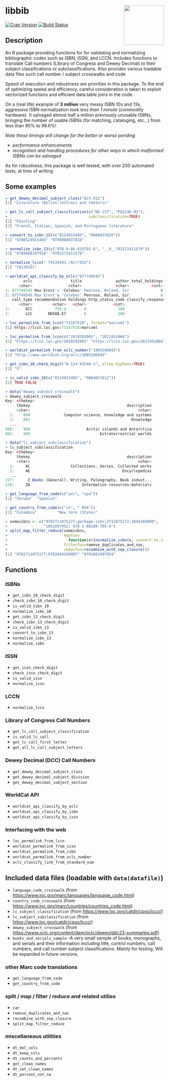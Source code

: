 libbib <img src="http://statethatiamin.com/media/libbibsmall.png" align="right" height="126"/>
===

<!-- badges: start -->
[![Cran Version](http://www.r-pkg.org/badges/version/libbib)](https://cran.r-project.org/package=libbib)
[![Build Status](http://travis-ci.org/NYPL/libbib.svg?branch=master)](https://travis-ci.org/NYPL/libbib)
<!-- badges: end -->


## Description
An R package providing functions for for validating and normalizing
bibliographic codes such as ISBN, ISSN, and LCCN. Includes functions to
translate Call numbers (Library of Congress and Dewey Decimal) to their
subject classifications or subclassifications. Also provides various
loadable data files such call number / subject crosswalks and code

Speed of execution and robustness are priorities in this package.
To the end of optimizing speed and efficiency, careful consideration
is taken to exploit vectorized functions and efficient data.table joins
in the code.

On a (real life) example of **3 million** very messy ISBN 10s and 13s,
aggressive ISBN normalization took  _less than 1 minute_ (commodity hardware).
It salvaged almost half a million previously unusable ISBNs, bringing
the number of usable ISBNs (for matching, cataloging, etc...) from
less than 90% to 99.6%!

_Note these timings will change for the better or worse pending_
  - _performance enhancements_
  - _recognition and handling procedures for other ways in which
   malformed ISBNs can be salvaged_

As for robustness, this package is well tested, with over 200
automated tests, at time of writing

## Some examples

```r
> get_dewey_decimal_subject_class("823.912")
[1] "Literature (Belles-lettres) and rhetoric"

> get_lc_call_subject_classification(c("ND 237", "PQ2246.M3"),
+                                    subclassification=TRUE)
[1] "Painting"
[2] "French, Italian, Spanish, and Portuguese literature"

> convert_to_isbn_13(c("012491540X", "9004037810"))
[1] "9780124915404" "9789004037816"

> normalize_isbn_13(c("978-9-66-819791-8", "__9__781572411579"))
[1] "9789668197918" "9781572411579"

> normalize_lccn(" 79139101 /AC/r932")
[1] "79139101"

> worldcat_api_classify_by_oclc("877749545")
        oclc                 title               author total_holdings total_eholdings
      <char>                <char>               <char>          <int>           <int>
1: 877749545 Max Ernst's 'Celebes' Penrose, Roland, Sir              8               0
2: 877749545 Max Ernst's 'Celebes' Penrose, Roland, Sir              8               0
   call_type recommendation holdings http_status_code classify_response_code
      <char>         <char>   <char>            <int>                  <int>
1:       DCC          759.4        6              200                      0
2:       LCC       ND588.E7        6              200                      0

> loc_permalink_from_lccn("73167510", format="marcxml")
[1] https://lccn.loc.gov/73167510/marcxml

> loc_permalink_from_lccn(c("2010292065", "2012451004")
[1] "https://lccn.loc.gov/2010292065" "https://lccn.loc.gov/2012451004"

> worldcat_permalink_from_oclc_number("1005106045")
[1] "http://www.worldcat.org/oclc/1005106045"

> get_isbn_10_check_digit("0-124-91540-X", allow.hyphens=TRUE)
[1] "X"

> is_valid_isbn_10(c("012491540X", "9004037812"))
[1] TRUE FALSE

> data("dewey_subject_crosswalk")
> dewey_subject_crosswalk
Key: <thekey>
     thekey                                           description
     <char>                                                <char>
  1:    000               Computer science, knowledge and systems
  2:    001                                             Knowledge
  ...
990:    998                         Arctic islands and Antarctica
991:    999                               Extraterrestrial worlds

> data("lc_subject_subclassification")
> lc_subject_subclassification
Key: <thekey>
     thekey                                           description
     <char>                                                <char>
  1:     AC                  Collections. Series. Collected works
  2:     AE                                         Encyclopedias
  ...
227:      Z Books (General). Writing. Paleography. Book indust...
228:     ZA                       Information resources/materials

> get_language_from_code(c("yor", "spa"))
[1] "Yoruba"  "Spanish"

> get_country_from_code(c("ck", " NYA"))
[1] "Colombia"         "New York (State)"

> someisbns <- c("9782711875177;garbage-isbn;2711875172;2844268900",
+                "1861897952; 978-1-86189-795-4")
> split_map_filter_reduce(someisbns,
+                         mapfun=
+                           function(x){normalize_isbn(x, convert.to.isbn.13=TRUE)},
+                         filterfun=remove_duplicates_and_nas,
+                         reduxfun=recombine_with_sep_closure())
[1] "9782711875177;9782844268907" "9781861897954"

```


## Functions

### ISBNs
- `get_isbn_10_check_digit`
- `check_isbn_10_check_digit`
- `is_valid_isbn_10`
- `normalize_isbn_10`
- `get_isbn_13_check_digit`
- `check_isbn_13_check_digit`
- `is_valid_isbn_13`
- `convert_to_isbn_13`
- `normalize_isbn_13`
- `normalize_isbn`

### ISSN
- `get_issn_check_digit`
- `check_issn_check_digit`
- `is_valid_issn`
- `normalize_issn`

### LCCN
- `normalize_lccn`

### Library of Congress Call Numbers
- `get_lc_call_subject_classification`
- `is_valid_lc_call`
- `get_lc_call_first_letter`
- `get_all_lc_call_subject_letters`

### Dewey Decimal (DCC) Call Numbers
- `get_dewey_decimal_subject_class`
- `get_dewey_decimal_subject_division`
- `get_dewey_decimal_subject_section`

### WorldCat API
- `worldcat_api_classify_by_oclc`
- `worldcat_api_classify_by_isbn`
- `worldcat_api_classify_by_issn`

### Interfacing with the web
- `loc_permalink_from_lccn`
- `worldcat_permalink_from_issn`
- `worldcat_permalink_from_isbn`
- `worldcat_permalink_from_oclc_number`
- `oclc_classify_link_from_standard_num`

## Included data files (loadable with `data(datafile)`)
- `language_code_crosswalk`
  (from https://www.loc.gov/marc/languages/language_code.html)
- `country_code_crosswalk`
  (from https://www.loc.gov/marc/countries/countries_code.html)
- `lc_subject_classification`
  (from https://www.loc.gov/catdir/cpso/lcco/)
- `lc_subject_subclassification`
  (from https://www.loc.gov/catdir/cpso/lcco/)
- `dewey_subject_crosswalk`
  (from https://www.oclc.org/content/dam/oclc/dewey/ddc23-summaries.pdf)
- `books_and_serials_sample` -A very small sample of books, monographs, and
  serials and their information including title, control numbers, call numbers,
  and call number subject classifications. Mainly for testing.
  Will be expanded in future versions.

### other Marc code translations
- `get_language_from_code`
- `get_country_from_code`

### split / map / filter / reduce and related utilies
- `car`
- `remove_duplicates_and_nas`
- `recombine_with_sep_closure`
- `split_map_filter_reduce`

### miscellaneous utilities
- `dt_del_cols`
- `dt_keep_cols`
- `dt_counts_and_percents`
- `get_clean_names`
- `dt_set_clean_names`
- `dt_percent_not_na`



